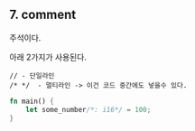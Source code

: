 ## 7. comment

주석이다.

아래 2가지가 사용된다.

```
// - 단일라인
/* */  - 멀티라인 -> 이건 코드 중간에도 넣을수 있다.
```

```rs
fn main() {
    let some_number/*: i16*/ = 100;
}
```
